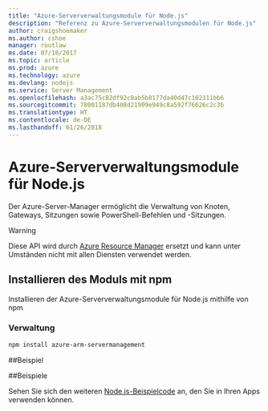 ```yaml
---
title: "Azure-Serververwaltungsmodule für Node.js"
description: "Referenz zu Azure-Serververwaltungsmodulen für Node.js"
author: craigshoemaker
ms.author: cshoe
manager: routlaw
ms.date: 07/18/2017
ms.topic: article
ms.prod: azure
ms.technology: azure
ms.devlang: nodejs
ms.service: Server Management
ms.openlocfilehash: a3ac75c82df92c8ab5b8177da40d47c102311bb6
ms.sourcegitcommit: 78001187db408d21909e949c8a592f76626c2c3b
ms.translationtype: HT
ms.contentlocale: de-DE
ms.lasthandoff: 01/26/2018
---
```

# <a name="azure-server-management-modules-for-nodejs"></a>Azure-Serververwaltungsmodule für Node.js

Der Azure-Server-Manager ermöglicht die Verwaltung von Knoten, Gateways, Sitzungen sowie PowerShell-Befehlen und -Sitzungen.

> [!WARNING]
> Diese API wird durch [Azure Resource Manager](/javascript/api/overview/azure/resources) ersetzt und kann unter Umständen nicht mit allen Diensten verwendet werden.

## <a name="install-the-module-with-npm"></a>Installieren des Moduls mit npm

Installieren der Azure-Serververwaltungsmodule für Node.js mithilfe von npm

### <a name="management"></a>Verwaltung

```bash
npm install azure-arm-servermanagement
```

##<a name="example"></a>Beispiel

##<a name="samples"></a>Beispiele

Sehen Sie sich den weiteren [Node.js-Beispielcode](https://azure.microsoft.com/resources/samples/?platform=nodejs) an, den Sie in Ihren Apps verwenden können.